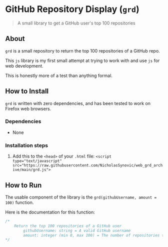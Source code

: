 # GitHub Repository Display (`grd`)

> A small library to get a GitHub user's top 100 repositories

## About

`grd` is a small repository to return the top 100 repositories of a GitHub repo.

This `js` library is my first small attempt at trying to work with and use `js`
for web development.

This is honestly more of a test than anything formal.

## How to Install

`grd` is written with zero dependencies, and has been tested to work on Firefox
web browsers.

### Dependencies

- None

### Installation steps

1. Add this to the `<head>` of your `.html` file:
   `<script type="text/javascript" src="https://raw.githubusercontent.com/NicholasSynovic/web_grd_archive/main/grd.js">`

## How to Run

The usable component of the library is the `grd(githubUsername, amount = 100)`
function.

Here is the documentation for this function:

```js
/*
    Return the top 100 repositories of a GitHub user
        githubUsername: string = A valid GitHub username
        amount: integer (min 0, max 100) = The number of repositories to return
*/
```
